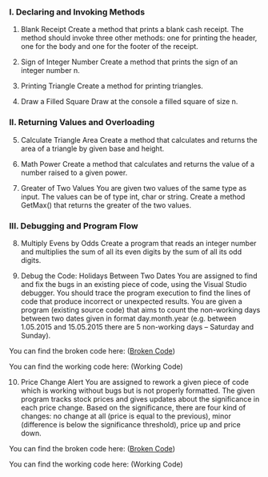 <h3> I.	Declaring and Invoking Methods </h3>

1.	Blank Receipt
Create a method that prints a blank cash receipt. The method should invoke three other methods: one for printing the header, one for the body and one for the footer of the receipt. 

2.	Sign of Integer Number
Create a method that prints the sign of an integer number n.

3.	Printing Triangle
Create a method for printing triangles.

4.	Draw a Filled Square
Draw at the console a filled square of size n.

<h3> II.	Returning Values and Overloading </h3>

5.	Calculate Triangle Area
Create a method that calculates and returns the area of a triangle by given base and height.

6.	Math Power
Create a method that calculates and returns the value of a number raised to a given power.

7.	Greater of Two Values
You are given two values of the same type as input. The values can be of type int, char or string. Create a method GetMax() that returns the greater of the two values. 

<h3> III.	Debugging and Program Flow </h3>

8.	Multiply Evens by Odds
Create a program that reads an integer number and multiplies the sum of all its even digits by the sum of all its odd digits.

9.	Debug the Code: Holidays Between Two Dates
You are assigned to find and fix the bugs in an existing piece of code, using the Visual Studio debugger. You should trace the program execution to find the lines of code that produce incorrect or unexpected results.
You are given a program (existing source code) that aims to count the non-working days between two dates given in format day.month.year (e.g. between 1.05.2015 and 15.05.2015 there are 5 non-working days – Saturday and Sunday).

You can find the broken code here: (<a href="https://github.com/badjok3/creative-title/blob/master/brokenCode/09.Holidays%20Between%20Two%20Dates/Program.cs">Broken Code</a>)

You can find the working code here: (Working Code)

10.	Price Change Alert
You are assigned to rework a given piece of code which is working without bugs but is not properly formatted. 
The given program tracks stock prices and gives updates about the significance in each price change. Based on the significance, there are four kind of changes: no change at all (price is equal to the previous), minor (difference is below the significance threshold), price up and price down.

You can find the broken code here: (<a href="https://github.com/badjok3/creative-title/blob/master/brokenCode/10.Price%20Change%20Alert/Program.cs">Broken Code</a>)

You can find the working code here: (Working Code)
